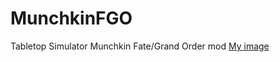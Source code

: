 # MunchkinFGO
Tabletop Simulator Munchkin Fate/Grand Order mod
[My image](4keY.github.com/MunchkinFGO/main/Allies/deck1.png)
